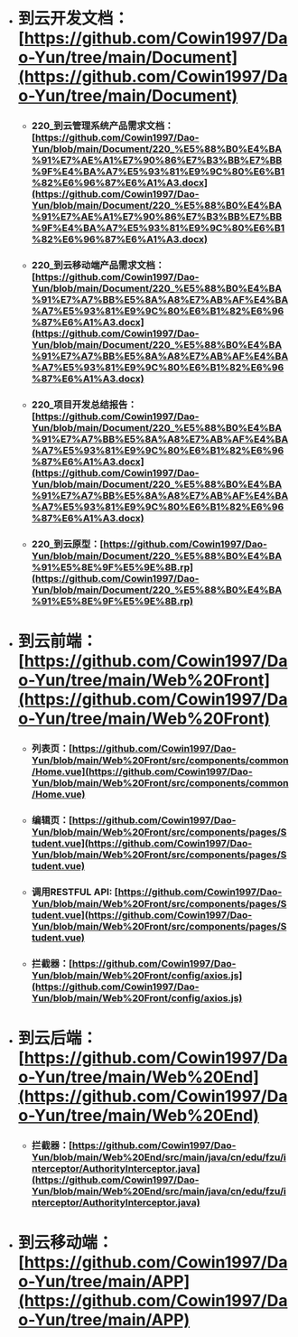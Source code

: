 + # 到云开发文档：[https://github.com/Cowin1997/Dao-Yun/tree/main/Document](https://github.com/Cowin1997/Dao-Yun/tree/main/Document)
   - ### 220_到云管理系统产品需求文档：[https://github.com/Cowin1997/Dao-Yun/blob/main/Document/220_%E5%88%B0%E4%BA%91%E7%AE%A1%E7%90%86%E7%B3%BB%E7%BB%9F%E4%BA%A7%E5%93%81%E9%9C%80%E6%B1%82%E6%96%87%E6%A1%A3.docx](https://github.com/Cowin1997/Dao-Yun/blob/main/Document/220_%E5%88%B0%E4%BA%91%E7%AE%A1%E7%90%86%E7%B3%BB%E7%BB%9F%E4%BA%A7%E5%93%81%E9%9C%80%E6%B1%82%E6%96%87%E6%A1%A3.docx)
   - ### 220_到云移动端产品需求文档：[https://github.com/Cowin1997/Dao-Yun/blob/main/Document/220_%E5%88%B0%E4%BA%91%E7%A7%BB%E5%8A%A8%E7%AB%AF%E4%BA%A7%E5%93%81%E9%9C%80%E6%B1%82%E6%96%87%E6%A1%A3.docx](https://github.com/Cowin1997/Dao-Yun/blob/main/Document/220_%E5%88%B0%E4%BA%91%E7%A7%BB%E5%8A%A8%E7%AB%AF%E4%BA%A7%E5%93%81%E9%9C%80%E6%B1%82%E6%96%87%E6%A1%A3.docx)
   - ### 220_项目开发总结报告：[https://github.com/Cowin1997/Dao-Yun/blob/main/Document/220_%E5%88%B0%E4%BA%91%E7%A7%BB%E5%8A%A8%E7%AB%AF%E4%BA%A7%E5%93%81%E9%9C%80%E6%B1%82%E6%96%87%E6%A1%A3.docx](https://github.com/Cowin1997/Dao-Yun/blob/main/Document/220_%E5%88%B0%E4%BA%91%E7%A7%BB%E5%8A%A8%E7%AB%AF%E4%BA%A7%E5%93%81%E9%9C%80%E6%B1%82%E6%96%87%E6%A1%A3.docx)
   - ### 220_到云原型：[https://github.com/Cowin1997/Dao-Yun/blob/main/Document/220_%E5%88%B0%E4%BA%91%E5%8E%9F%E5%9E%8B.rp](https://github.com/Cowin1997/Dao-Yun/blob/main/Document/220_%E5%88%B0%E4%BA%91%E5%8E%9F%E5%9E%8B.rp)
+ # 到云前端：[https://github.com/Cowin1997/Dao-Yun/tree/main/Web%20Front](https://github.com/Cowin1997/Dao-Yun/tree/main/Web%20Front)
   - ### 列表页：[https://github.com/Cowin1997/Dao-Yun/blob/main/Web%20Front/src/components/common/Home.vue](https://github.com/Cowin1997/Dao-Yun/blob/main/Web%20Front/src/components/common/Home.vue)
   - ### 编辑页：[https://github.com/Cowin1997/Dao-Yun/blob/main/Web%20Front/src/components/pages/Student.vue](https://github.com/Cowin1997/Dao-Yun/blob/main/Web%20Front/src/components/pages/Student.vue)
   - ### 调用RESTFUL API: [https://github.com/Cowin1997/Dao-Yun/blob/main/Web%20Front/src/components/pages/Student.vue](https://github.com/Cowin1997/Dao-Yun/blob/main/Web%20Front/src/components/pages/Student.vue)
   - ### 拦截器：[https://github.com/Cowin1997/Dao-Yun/blob/main/Web%20Front/config/axios.js](https://github.com/Cowin1997/Dao-Yun/blob/main/Web%20Front/config/axios.js)
+ # 到云后端：[https://github.com/Cowin1997/Dao-Yun/tree/main/Web%20End](https://github.com/Cowin1997/Dao-Yun/tree/main/Web%20End)
   - ### 拦截器：[https://github.com/Cowin1997/Dao-Yun/blob/main/Web%20End/src/main/java/cn/edu/fzu/interceptor/AuthorityInterceptor.java](https://github.com/Cowin1997/Dao-Yun/blob/main/Web%20End/src/main/java/cn/edu/fzu/interceptor/AuthorityInterceptor.java)
+ # 到云移动端：[https://github.com/Cowin1997/Dao-Yun/tree/main/APP](https://github.com/Cowin1997/Dao-Yun/tree/main/APP)	